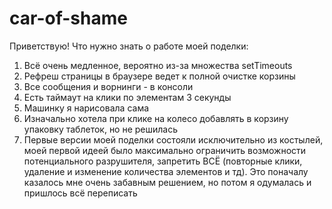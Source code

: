 # car-of-shame
Приветствую!
Что нужно знать о работе моей поделки:
1. Всё очень медленное, вероятно из-за множества setTimeouts 
2. Рефреш страницы в браузере ведет к полной очистке корзины
3. Все сообщения и ворнинги - в консоли
4. Есть таймаут на клики по элементам 3 секунды
5. Машинку я нарисовала сама
6. Изначально хотела при клике на колесо добавлять в корзину упаковку таблеток, но не решилась
7. Первые версии моей поделки состояли исключительно из костылей, моей первой идеей было максимально ограничить возможности потенциального разрушителя, запретить ВСЁ (повторные клики, удаление и изменение количества элементов и тд). Это поначалу казалось мне очень забавным решением, но потом я одумалась и пришлось всё переписать
